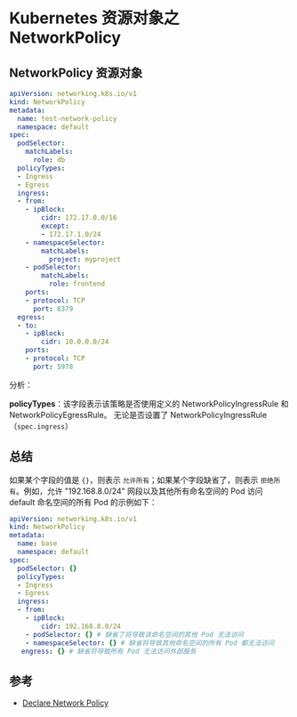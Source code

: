 # Kubernetes 资源对象之 NetworkPolicy

## NetworkPolicy 资源对象

```yaml
apiVersion: networking.k8s.io/v1
kind: NetworkPolicy
metadata:
  name: test-network-policy
  namespace: default
spec:
  podSelector:
    matchLabels:
      role: db
  policyTypes:
  - Ingress
  - Egress
  ingress:
  - from:
    - ipBlock:
        cidr: 172.17.0.0/16
        except:
        - 172.17.1.0/24
    - namespaceSelector:
        matchLabels:
          project: myproject
    - podSelector:
        matchLabels:
          role: frontend
    ports:
    - protocol: TCP
      port: 6379
  egress:
  - to:
    - ipBlock:
        cidr: 10.0.0.0/24
    ports:
    - protocol: TCP
      port: 5978
```

分析：

**policyTypes**：该字段表示该策略是否使用定义的 NetworkPolicyIngressRule 和 NetworkPolicyEgressRule。 无论是否设置了 NetworkPolicyIngressRule （`spec.ingress`）

## 总结

如果某个字段的值是 `{}`，则表示 `允许所有`；如果某个字段缺省了，则表示 `拒绝所有`。例如，允许 "192.168.8.0/24" 网段以及其他所有命名空间的 Pod 访问 default 命名空间的所有 Pod 的示例如下：

```yaml
apiVersion: networking.k8s.io/v1
kind: NetworkPolicy
metadata:
  name: base
  namespace: default
spec:
  podSelector: {}
  policyTypes:
  - Ingress
  - Egress
  ingress:
  - from:
    - ipBlock:
        cidr: 192.168.8.0/24
    - podSelector: {} # 缺省了将导致该命名空间的其他 Pod 无法访问
    - namespaceSelector: {} # 缺省将导致其他命名空间的所有 Pod 都无法访问
   engress: {} # 缺省将导致所有 Pod 无法访问外部服务
```

## 参考

* [Declare Network Policy](https://kubernetes.io/docs/tasks/administer-cluster/declare-network-policy/)